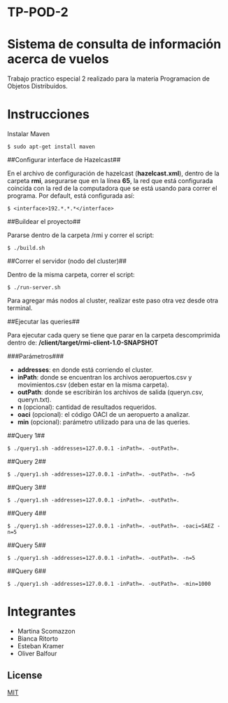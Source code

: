 # TP-POD-2

# Sistema de consulta de información acerca de vuelos

Trabajo practico especial 2 realizado para la materia Programacion de Objetos Distribuidos.

# Instrucciones #

Instalar Maven

	$ sudo apt-get install maven

##Configurar interface de Hazelcast##

En el archivo de configuración de hazelcast (**hazelcast.xml**), dentro de la carpeta **rmi**, asegurarse que en la línea **65**, la red que está configurada coincida con la red de la computadora que se está usando para correr el programa. Por default, está configurada así:

	$ <interface>192.*.*.*</interface>

##Buildear el proyecto##

Pararse dentro de la carpeta /rmi y correr el script:

	$ ./build.sh

##Correr el servidor (nodo del cluster)##

Dentro de la misma carpeta, correr el script:

	$ ./run-server.sh

Para agregar más nodos al cluster, realizar este paso otra vez desde otra terminal.

##Ejecutar las queries##

Para ejecutar cada query se tiene que parar en la carpeta descomprimida dentro de: **/client/target/rmi-client-1.0-SNAPSHOT**

###Parámetros###

- **addresses**: en donde está corriendo el cluster.
- **inPath**: donde se encuentran los archivos aeropuertos.csv y movimientos.csv (deben estar en la misma carpeta).
- **outPath**: donde se escribirán los archivos de salida (queryn.csv, queryn.txt).
- **n** (opcional): cantidad de resultados requeridos.
- **oaci** (opcional): el código OACI de un aeropuerto a analizar.
- **min** (opcional): parámetro utilizado para una de las queries.

##Query 1##

	$ ./query1.sh -addresses=127.0.0.1 -inPath=. -outPath=.

##Query 2##

	$ ./query1.sh -addresses=127.0.0.1 -inPath=. -outPath=. -n=5

##Query 3##

	$ ./query1.sh -addresses=127.0.0.1 -inPath=. -outPath=.

##Query 4##

	$ ./query1.sh -addresses=127.0.0.1 -inPath=. -outPath=. -oaci=SAEZ -n=5

##Query 5##

	$ ./query1.sh -addresses=127.0.0.1 -inPath=. -outPath=. -n=5

##Query 6##

	$ ./query1.sh -addresses=127.0.0.1 -inPath=. -outPath=. -min=1000

# Integrantes
  - Martina Scomazzon
  - Bianca Ritorto
  - Esteban Kramer
  - Oliver Balfour

## License
[MIT](https://choosealicense.com/licenses/mit/)
